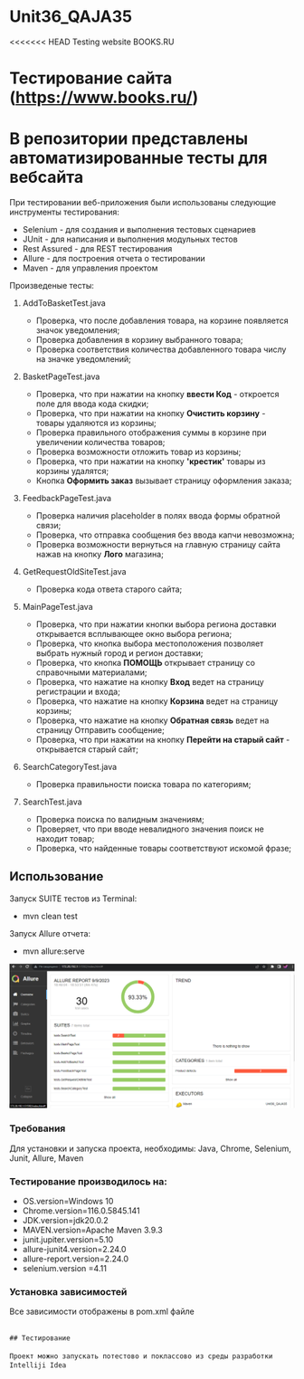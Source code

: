 # Unit36_QAJA35
<<<<<<< HEAD
Testing website BOOKS.RU
# Тестирование сайта (https://www.books.ru/)
В репозитории представлены автоматизированные тесты для вебсайта
=======================================================
При тестировании веб-приложения были использованы следующие инструменты тестирования:
- Selenium - для создания и выполнения тестовых сценариев 
- JUnit - для написания и выполнения модульных тестов
- Rest Assured - для REST тестирования
- Allure - для построения отчета о тестировании
- Maven - для управления проектом


Произведеные тесты:

1. AddToBasketTest.java

    - Проверка, что после добавления товара, на корзине появляется значок уведомления;
    - Проверка добавления в корзину выбранного товара;
    - Проверка соответствия количества добавленного товара числу на значке уведомлений;

2. BasketPageTest.java
    - Проверка, что при нажатии на кнопку **ввести Код** - откроется поле для ввода кода скидки;
    - Проверка, что при нажатии на кнопку **Очистить корзину** - товары удаляются из корзины;
    - Проверка правильного отображения суммы в корзине при увеличении количества товаров;
    - Проверка возможности отложить товар из корзины;
    - Проверка, что при нажатии на кнопку **'крестик'** товары из корзины удалятся;
    - Кнопка **Оформить заказ** вызывает страницу оформления заказа;

3. FeedbackPageTest.java
    - Проверка наличия placeholder в полях ввода формы обратной связи;
    - Проверка, что отправка сообщения без ввода капчи невозможна;
    - Проверка возможности вернуться на главную страницу сайта нажав на кнопку **Лого** магазина;

4. GetRequestOldSiteTest.java
    - Проверка кода ответа старого сайта;

5. MainPageTest.java
    - Проверка, что при нажатии кнопки выбора региона доставки открывается всплывающее окно выбора региона;
    - Проверка, что кнопка выбора местоположения позволяет выбрать нужный город и регион доставки;
    - Проверка, что кнопка **ПОМОЩЬ** открывает страницу со справочными материалами;
    - Проверка, что нажатие на кнопку **Вход** ведет на страницу регистрации и входа;
    - Проверка, что нажатие на кнопку **Корзина** ведет на страницу корзины;
    - Проверка, что нажатие на кнопку **Обратная связь** ведет на страницу Отправить сообщение;
    - Проверка, что при нажатии на кнопку **Перейти на старый сайт** - открывается старый сайт;

6. SearchCategoryTest.java
    - Проверка правильности поиска товара по категориям;

7. SearchTest.java
    - Проверка поиска по валидным значениям;
    - Проверяет, что при вводе невалидного значения поиск не находит товар;
    - Проверка, что найденные товары соответствуют искомой фразе;



## Использование
Запуск SUITE тестов из Terminal:
- mvn clean test

Запуск Allure отчета:
- mvn allure:serve
  
![Allure](https://github.com/Verchik1970/Unit36_QAJA35/blob/master/Screenshot_38.png)

### Требования

Для установки и запуска проекта, необходимы: Java, Chrome, Selenium, Junit, Allure, Maven 

### Тестирование производилось на:
- OS.version=Windows 10
- Chrome.version=116.0.5845.141
- JDK.version=jdk20.0.2
- MAVEN.version=Apache Maven 3.9.3
- junit.jupiter.version=5.10
- allure-junit4.version=2.24.0
- allure-report.version=2.24.0
- selenium.version =4.11

### Установка зависимостей
Все зависимости отображены в pom.xml файле
```

## Тестирование

Проект можно запускать потестово и поклассово из среды разработки Intelliji Idea 

